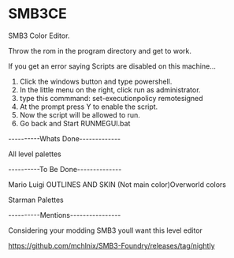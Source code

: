 # SMB3CE
SMB3 Color Editor.

Throw the rom in the program directory and get to work.


If you get an error saying 
Scripts are disabled on this machine...

1. Click the windows button and type powershell.
2. In the little menu on the right, click run as administrator.
3. type this commmand:	set-executionpolicy remotesigned
4. At the prompt press Y to enable the script.
5. Now the script will be allowed to run.
6. Go back and Start RUNMEGUI.bat


----------Whats Done-------------

All level palettes



----------To Be Done--------------

Mario Luigi OUTLINES AND SKIN (Not main color)Overworld colors 

Starman Palettes


----------Mentions----------------

Considering your modding SMB3 youll want this level editor

https://github.com/mchlnix/SMB3-Foundry/releases/tag/nightly

